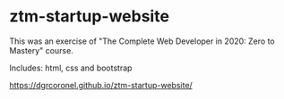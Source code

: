 # ztm-startup-website

This was an exercise of "The Complete Web Developer in 2020: Zero to Mastery" course.

Includes: html, css and bootstrap

https://dgrcoronel.github.io/ztm-startup-website/
